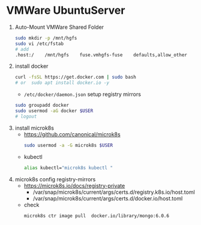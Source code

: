 # VMWare UbuntuServer


1. Auto-Mount VMWare Shared Folder 
    ```bash
    sudo mkdir -p /mnt/hgfs
    sudo vi /etc/fstab
    # add
    .host:/    /mnt/hgfs    fuse.vmhgfs-fuse    defaults,allow_other    0 0
    ```
3. install docker
    ```bash
    curl -fsSL https://get.docker.com | sudo bash
    # or  sudo apt install docker.io -y
    ```
    - `/etc/docker/daemon.json` setup registry mirrors
    ```bash
    sudo groupadd docker
    sudo usermod -aG docker $USER
    # logout
    ```
4. install microk8s
    - https://github.com/canonical/microk8s
        ```bash
        sudo usermod -a -G microk8s $USER
        ```
    - kubectl
        ```bash
        alias kubectl="microk8s kubectl "
      ```
5. microk8s config registry-mirrors
    - https://microk8s.io/docs/registry-private
        - /var/snap/microk8s/current/args/certs.d/registry.k8s.io/host.toml
        - /var/snap/microk8s/current/args/certs.d/docker.io/host.toml
    - check
        ```bash
        microk8s ctr image pull  docker.io/library/mongo:6.0.6
        ```




